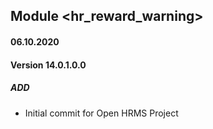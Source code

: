 ## Module <hr_reward_warning>

#### 06.10.2020
#### Version 14.0.1.0.0
##### ADD
- Initial commit for Open HRMS Project
